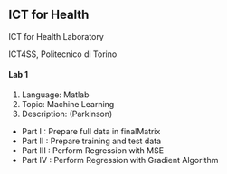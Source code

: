 ## ICT for Health
ICT for Health Laboratory

ICT4SS, Politecnico di Torino


#### Lab 1
1. Language: Matlab
2. Topic: Machine Learning
3. Description: (Parkinson)
  * Part   I : Prepare full data in finalMatrix
  * Part  II : Prepare training and test data
  * Part III : Perform Regression with MSE
  * Part  IV : Perform Regression with Gradient Algorithm